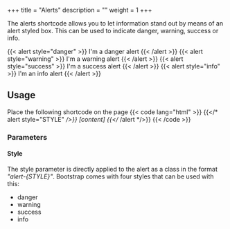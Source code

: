 +++
title = "Alerts"
description = ""
weight = 1
+++

The alerts shortcode allows you to let information stand out by means of an alert styled box. This can be used to indicate danger, warning, success or info.

{{< alert style="danger" >}} I'm a danger alert {{< /alert >}}
{{< alert style="warning" >}} I'm a warning alert {{< /alert >}}
{{< alert style="success" >}} I'm a success alert {{< /alert >}}
{{< alert style="info" >}} I'm an info alert {{< /alert >}}

## Usage
Place the following shortcode on the page
{{< code lang="html" >}}
{{</* alert style="STYLE" */>}} [content] {{</* /alert */>}}
{{< /code >}}

### Parameters
#### Style
The style parameter is directly applied to the alert as a class in the format *"alert-{STYLE}"*. Bootstrap comes with four styles that can be used with this:
- danger
- warning
- success
- info

